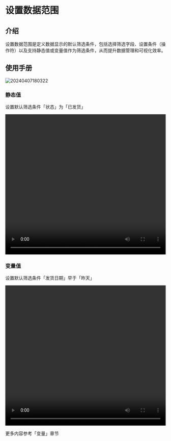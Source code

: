 # 设置数据范围

## 介绍

设置数据范围是定义数据显示的默认筛选条件，包括选择筛选字段、设置条件（操作符）以及支持静态值或变量值作为筛选条件，从而提升数据管理和可视化效率。
## 使用手册

![20240407180322](https://nocobase-docs.oss-cn-beijing.aliyuncs.com/20240407180322.png)

### 静态值

设置默认筛选条件「状态」为「已发货」

 <video width="100%" height="440" controls>
      <source src="https://nocobase-docs.oss-cn-beijing.aliyuncs.com/20240415204206.mp4" type="video/mp4">
</video>

### 变量值

设置默认筛选条件「发货日期」早于「昨天」

 <video width="100%" height="440" controls>
      <source src="https://nocobase-docs.oss-cn-beijing.aliyuncs.com/20240415214709.mp4" type="video/mp4">
</video>

更多内容参考「变量」章节

